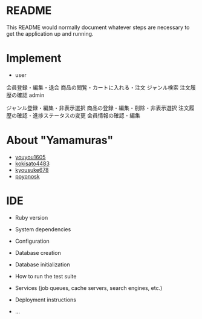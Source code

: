 # README

This README would normally document whatever steps are necessary to get the
application up and running.

# Implement

* user

会員登録・編集・退会
商品の閲覧・カートに入れる・注文
ジャンル検索
注文履歴の確認
admin

ジャンル登録・編集・非表示選択
商品の登録・編集・削除・非表示選択
注文履歴の確認・進捗ステータスの変更
会員情報の確認・編集

# About "Yamamuras"
* [youyou1605](https://github.com/youyou1605)
* [kokisato4483](https://github.com/kokisato4483)
* [kyousuke678](https://github.com/kyousuke678)
* [poyonosk](https://github.com/poyonosk)

# IDE
* Ruby version

* System dependencies

* Configuration

* Database creation

* Database initialization

* How to run the test suite

* Services (job queues, cache servers, search engines, etc.)

* Deployment instructions

* ...
